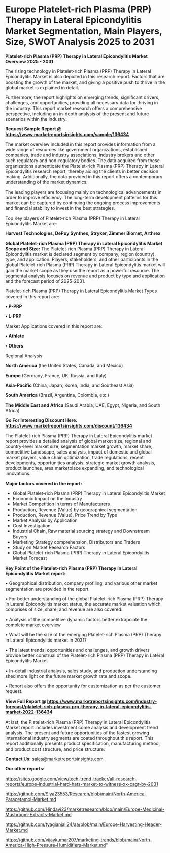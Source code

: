 # Europe Platelet-rich Plasma (PRP) Therapy in Lateral Epicondylitis Market Segmentation, Main Players, Size, SWOT Analysis 2025 to 2031

<Strong> Platelet-rich Plasma (PRP) Therapy in Lateral Epicondylitis Market Overview 2025 - 2031</strong>

The rising technology in Platelet-rich Plasma (PRP) Therapy in Lateral Epicondylitis Market is also depicted in this research report. Factors that are boosting the growth of the market, and giving a positive push to thrive in the global market is explained in detail.

Furthermore, the report highlights on emerging trends, significant drivers, challenges, and opportunities, providing all necessary data for thriving in the industry. This report market research offers a comprehensive perspective, including an in-depth analysis of the present and future scenarios within the industry.

<strong>Request Sample Report @ <a href=https://www.marketreportsinsights.com/sample/136434>https://www.marketreportsinsights.com/sample/136434</a></strong>

The market overview included in this report provides information from a wide range of resources like government organizations, established companies, trade and industry associations, industry brokers and other such regulatory and non-regulatory bodies. The data acquired from these organizations authenticate the Platelet-rich Plasma (PRP) Therapy in Lateral Epicondylitis research report, thereby aiding the clients in better decision making. Additionally, the data provided in this report offers a contemporary understanding of the market dynamics.

The leading players are focusing mainly on technological advancements in order to improve efficiency. The long-term development patterns for this market can be captured by continuing the ongoing process improvements and financial stability to invest in the best strategies.

Top Key players of Platelet-rich Plasma (PRP) Therapy in Lateral Epicondylitis Market are:

<strong>Harvest Technologies, DePuy Synthes, Stryker, Zimmer Biomet, Arthrex</strong>

<strong><b>Global Platelet-rich Plasma (PRP) Therapy in Lateral Epicondylitis Market Scope and Size:</b></strong>
The Platelet-rich Plasma (PRP) Therapy in Lateral Epicondylitis market is declared segment by company, region (country), type, and application. Players, stakeholders, and other participants in the global Platelet-rich Plasma (PRP) Therapy in Lateral Epicondylitis market will gain the market scope as they use the report as a powerful resource. The segmental analysis focuses on revenue and product by type and application and the forecast period of 2025-2031.

Platelet-rich Plasma (PRP) Therapy in Lateral Epicondylitis Market Types covered in this report are:

<strong>• P-PRP

• L-PRP</strong>

Market Applications covered in this report are:

<strong>• Athlete

• Others</strong> 

Regional Analysis

<strong>North America</strong> (the United States, Canada, and Mexico)

<strong>Europe</strong> (Germany, France, UK, Russia, and Italy)

<strong>Asia-Pacific</strong> (China, Japan, Korea, India, and Southeast Asia)

<strong>South America</strong> (Brazil, Argentina, Colombia, etc.)

<strong>The Middle East and Africa</strong> (Saudi Arabia, UAE, Egypt, Nigeria, and South Africa)

<strong>Go For Interesting Discount Here: <a href=https://www.marketreportsinsights.com/discount/136434>https://www.marketreportsinsights.com/discount/136434</a></strong>

The Platelet-rich Plasma (PRP) Therapy in Lateral Epicondylitis market report provides a detailed analysis of global market size, regional and country-level market size, segmentation market growth, market share, competitive Landscape, sales analysis, impact of domestic and global market players, value chain optimization, trade regulations, recent developments, opportunities analysis, strategic market growth analysis, product launches, area marketplace expanding, and technological innovations.

<strong><b>Major factors covered in the report:</b></strong>
<ul>
  <li>Global Platelet-rich Plasma (PRP) Therapy in Lateral Epicondylitis Market </li>
  <li>Economic Impact on the Industry</li>
  <li>Market Competition in terms of Manufacturers</li>
  <li>Production, Revenue (Value) by geographical segmentation</li>
  <li>Production, Revenue (Value), Price Trend by Type</li>
  <li>Market Analysis by Application</li>
  <li>Cost Investigation</li>
  <li>Industrial Chain, Raw material sourcing strategy and Downstream Buyers</li>
  <li>Marketing Strategy comprehension, Distributors and Traders</li>
  <li>Study on Market Research Factors</li>
  <li>Global Platelet-rich Plasma (PRP) Therapy in Lateral Epicondylitis Market Forecast</li>
</ul>

<strong><b>Key Point of the Platelet-rich Plasma (PRP) Therapy in Lateral Epicondylitis Market report:</b></strong>

• Geographical distribution, company profiling, and various other market segmentation are provided in the report.

• For better understanding of the global Platelet-rich Plasma (PRP) Therapy in Lateral Epicondylitis market status, the accurate market valuation which comprises of size, share, and revenue are also covered.

• Analysis of the competitive dynamic factors better extrapolate the complete market overview

• What will be the size of the emerging Platelet-rich Plasma (PRP) Therapy in Lateral Epicondylitis market in 2031?

• The latest trends, opportunities and challenges, and growth drivers provide better construal of the Platelet-rich Plasma (PRP) Therapy in Lateral Epicondylitis Market.

• In-detail industrial analysis, sales study, and production understanding shed more light on the future market growth rate and scope.

• Report also offers the opportunity for customization as per the customer request.

<strong><b>View Full Report @ <a href=https://www.marketreportsinsights.com/industry-forecast/platelet-rich-plasma-prp-therapy-in-lateral-epicondylitis-market-2022-136434>https://www.marketreportsinsights.com/industry-forecast/platelet-rich-plasma-prp-therapy-in-lateral-epicondylitis-market-2022-136434</a></b></strong>


At last, the Platelet-rich Plasma (PRP) Therapy in Lateral Epicondylitis Market report includes investment come analysis and development trend analysis. The present and future opportunities of the fastest growing international industry segments are coated throughout this report. This report additionally presents product specification, manufacturing method, and product cost structure, and price structure.

<strong>Contact Us:</strong>
sales@marketreportsinsights.com

<strong>Our other reports:</strong>

<a href=https://sites.google.com/view/tech-trend-tracker/all-research-reports/europe-industrial-hard-hats-market-to-witness-xx-cagr-by-2031>https://sites.google.com/view/tech-trend-tracker/all-research-reports/europe-industrial-hard-hats-market-to-witness-xx-cagr-by-2031</a>

<a href=https://github.com/Siya23553/Research/blob/main/North-America-Paracetamol-Market.md>https://github.com/Siya23553/Research/blob/main/North-America-Paracetamol-Market.md</a>

<a href=https://github.com/Hindavi23/marketresearch/blob/main/Europe-Medicinal-Mushroom-Extracts-Market.md>https://github.com/Hindavi23/marketresearch/blob/main/Europe-Medicinal-Mushroom-Extracts-Market.md</a>

<a href=https://github.com/tyagianjali24/aa/blob/main/Europe-Harvesting-Header-Market.md>https://github.com/tyagianjali24/aa/blob/main/Europe-Harvesting-Header-Market.md</a>

<a href=https://github.com/vijaykumar207/marketing-trands/blob/main/North-America-High-Pressure-Humidifiers-Market.md>https://github.com/vijaykumar207/marketing-trands/blob/main/North-America-High-Pressure-Humidifiers-Market.md</a>"
